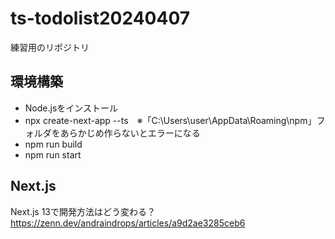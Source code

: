 # ts-todolist20240407
練習用のリポジトリ

## 環境構築
- Node.jsをインストール
- npx create-next-app --ts　※「C:\Users\user\AppData\Roaming\npm」フォルダをあらかじめ作らないとエラーになる
- npm run build
- npm run start

## Next.js
Next.js 13で開発方法はどう変わる？<br>
https://zenn.dev/andraindrops/articles/a9d2ae3285ceb6
